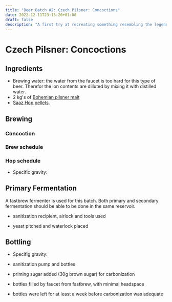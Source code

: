 ```yaml
---
title: "Beer Batch #2: Czech Pilsner: Concoctions"
date: 2022-12-11T23:13:20+01:00
draft: false
description: "A first try at recreating something resembling the legendary pils."
---
```


# Czech Pilsner: Concoctions

## Ingredients

- Brewing water: the water from the faucet is too hard for this type of beer. Therefor the ion contents are dilluted by mixing it with distilled water.
- 2 kg's of [Bohemian pilsner malt](https://brouwland.com/nl/mout/2043-bohemian-pilsner-mout-weyermann-3-5-ebc-5-kg.html)
- [Saaz Hop pellets](https://brouwland.com/nl/hop/19623-hopkorrels-saaz-100-g-de.html).

## Brewing

### Concoction

### Brew schedule

### Hop schedule

- Specific gravity: 

## Primary Fermentation

A fastbrew fermenter is used for this batch. Both primary and secondary fermentation should be able to be done in the same reservoir.

- sanitization recipient, airlock and tools used
<!-- (- *SafCider* yeast activated prior to adding to the pressed apple juice) -->
- yeast pitched and waterlock placed

## Bottling

- Specifig gravity:

- sanitization pump and bottles
- priming sugar added (30g brown sugar) for carbonization
- bottles filled by faucet from fastbrew, with minimal headspace
- bottles were left for at least a week before carbonization was adequate

<!-- ## Taste


## Recommendations future
-->
